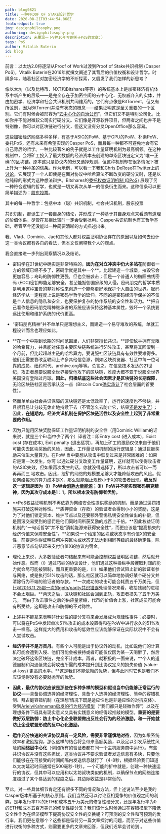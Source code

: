```yaml
---
path: blog0821
title: 一种PROOF OF STAKE设计哲学
date: 2020-08-21T03:44:54.868Z
featuredpost: true
img: designphilosophy.png
authorimg: designphilosophy.png
description: 来重温一下V神16年写的关于PoS的文章:)
tags: PoS
author: Vitalik Buterin
id: blog
---
```

前言：以太坊2.0将逐渐从Proof of Work过渡到Proof of Stake共识机制 (Casper PoS)，Vitalik Buterin在2016年就撰文阐述了其背后的价值权衡和设计哲学。时隔多年，随着社区对加密经济学的不断探索，又启发了我们怎样的新思考？

像以太坊（以及比特币、NXT和Bitshares等等）的系统基本上是加密经济有机体系中新产生的层级——是完全存在于加密空间的去中心化、无权威介入的实体，并由加密学、经济学和社会共识机制共同维系的。它们有点像是BitTorrent，但又有所区别，因为BitTorrent并没有状态的概念——结果证明这是至关重要的一个区别。它们有时候会被形容为“[去中心化的自治公司](https://letstalkbitcoin.com/is-bitcoin-overpaying-for-false-security)”，但它们又不是特别公司化，比如你并不能对微软公司实行硬分叉。它们像是开源软件项目，但两者之间也并不是特别像，你可以对区块链进行分叉，但这又没有分叉OpenOffice那么容易。

这些加密经济网络多种多样，有基于ASIC的PoW、基于GPU的PoW、朴素PoW、委托PoS，还有未来有希望实现的Casper PoS，而且每一种都不可避免地会有它自己背后的哲学。一种比较著名的例子就是以工作量证明机制为最高纲领。在这种机制中，会将矿工投入了最大数额的经济资本去创建的单条区块链定义为“唯一正确”的区块链。原本这只是协议内的分叉选择规则，但这种机制却在很多情况下被上升为一种神圣的信条。作为示例，可以[看一下我和Chris DeRose在Twitter上的讨论](https://twitter.com/vitalikbuterin/status/687050458301657088)，它展现了一个人即使是在面对协议中哈希算法不断改变的硬分叉时，还是以他纯粹的形式为这种想法辩护。Bitshares的[委托权益证明机制 (DPoS)](https://bitshares.org/technology/delegated-proof-of-stake-consensus/) 展现了另一种符合逻辑的哲学，也就是一切又再次从单一的信条衍生而来。这种信条可以更简单描述为：[股东投票](http://docs.bitshares.org/bitshares/dpos.html)。

其中的每一种哲学：包括中本（聪）共识机制，社会共识机制，股东投票

共识机制，都诞生了一套自身的结论，并形成了一种基于其自身观点来看颇有道理的价值体系，尽管在互相比较时一定会受到批判。Casper共识机制也有其哲学基础，尽管至今还没能以一种简要清晰的方式描述出来。

我、Vlad、Dominic、Jae和其他人都对权益证明协议存在的原因以及如何去设计这一类协议都有各自的看法，但本文仅阐释我个人的观点。

我会直接进一步列出观察情况以及结论。

- 密码学在21世纪中确实是非常特殊的，**因为在对立冲突中仍大多站在**防御者一方的领域已经不多了，密码学就是其中一个**。比起建造一个城堡，摧毁它会更加容易；岛屿的防御性更强，但也会被袭击；但是一个普通人的椭圆曲线密码 (ECC)密钥却能足够安全，甚至能抵御国家级的入侵。密码朋克的哲学本质是利用这种宝贵的非对称性来创造一个能够更好地保护个人自由的世界。密码经济学从一定程度上说是密码学哲学的延伸。不同的是密码经济学保护的不仅是个人信息的隐私和安全，也要保护复杂的协作系统的安全性和活力。**把自己看作是密码朋克精神继承者的系统应该保持这种基本属性，毁坏一个系统要远比使用和维护系统的代价更高。
- “密码朋克精神”并不单单只是理想主义，而建造一个易守难攻的系统，单就工程设计而言也理应如此。
- **在一个中期到长期的时间范围里，人们非常擅长共识。**即使敌手拥有无限的哈希算力，并且能对任意主要区块链系统进行51%攻击，甚至将其回滚到一个月前，但比起超越主链的哈希算力，要说服社区该链具有有效性要难得多。他们还需要篡改互联网上许多其他信息源，例如区块浏览器、社区中每一位可靠的成员、纽约时代、archive.org等等。总言之，在信息技术发达的21世纪，攻击者想要说服全世界接受他攻下的区块链，难度大概不亚于说服全世界美国没有登陆过月球。**因此，归根结底这些社会因素才是区块链的长期保障**，无论区块链社区是否承认这一点（Bitcoin Core[确实承认](https://www.reddit.com/r/Bitcoin/comments/3fg0jw/could_a_cartel_of_pool_operators_collude_to/ctoat0d/)了社会层面的首要性）。
- 然而单单由社会共识保障的区块链还是太低效率了，运行的速度也不够快，并且很容易让分歧无休止地持续下去（不管怎么去防止它，结果[还是发生了](http://www.npr.org/sections/money/2011/02/15/131934618/the-island-of-stone-money)）；因此，**在短期内，经济共识机制在保护区块链活性以及安全性上起到了非常重要的作用。**
- 因为只能用区块奖励保证工作量证明机制的安全性（用Dominic William的话来说，就是三个Es当中少了两个）译者注：即Entry cost (进入成本)，Exist cost (存在成本), Exit penalty (退出惩罚)，再加上矿工的激励仅仅来自于他们可能失去区块奖励的风险，因此，工作量证明机制的运行逻辑是：通过巨额奖励来催生大量算力。在PoW 当中要想从攻击中恢复过来是非常困难的：如果它是第一次发生，你可 以通过硬分叉改变工作量证明，这样就可以使得攻击者的ASIC失效，但如果再次发生的话，你就没得选择了，所以攻击者可以一而再再而三 地攻击。因此，挖矿的网络的规模要足够大才能降低攻击的风险。假设网络每天的算力成本是X，那么就能阻止规模小于X的攻击者出现。**我反对这一逻辑是因为（i）PoW会[消耗大量能源](http://digiconomist.net/beci)；（ii）PoW并不能实现密码朋克精神，因为其攻守成本是1：1，所以根本没有防御者优势。**
- **PoS权益证明机制不再依靠为网络安全性提供奖励的机制，而是通过惩罚措施来打破这种对称性。**质押资金（存款）的验证者会得到小小的奖励，这是为了对他们锁定资本、维护节点以及还要额外警惕私钥安全性做出的补偿，但是回滚交易受到的惩罚是他们同时间所获奖励的成百上千倍。**因此权益证明机制的“一句话哲学”并不是“消耗能源来获得安全性”，而更应该是“提高损失的经济价值来保障安全性”。**如果说一个给定的区块或状态享有价值X的安全性，前提是你得证明任何冲突区块或状态无法达到相同等级的最终确定性，除非恶意节点勾结起来支付价值X的协议内罚金。

- 理论上来说，大多数验证者勾结起来有可能会控制权益证明区块链，然后就开始作恶。然而（i）通过巧妙的协议设计，他们通过这种操纵手段攫取利润的能力就会尽可能被限制，而且更重要的是，（ii）如果他们尝试阻止新的验证者参与网络，或是执行51%攻击的话，那么社区就可以简单地协调好某个硬分叉并清除行为不端的验证者的存款。**一次成功的攻击可能会耗费五千万美元，但比起[2016.11.25那一次的geth/parity共识错误](https://blog.ethereum.org/2016/11/25/security-alert-11242016-consensus-bug-geth-v1-4-19-v1-5-2/)处理情况来看，收拾残局的进程不会太艰巨。**两天之后，区块链和社区会回到正轨，攻击者损失了五千万美元， 而由于攻击事件之后的供应量紧缩，代币的价值会上涨，社区成员可能会有所受益。这即是攻击和防御的不对称性。
- 上述并不能拿来表明非计划性的硬分叉将来会发展成为规律性事件；必要时，可以将在PoS中发起单次51%攻击的成本设置得和在PoW中进行永久的51%攻击一样高。这样庞大的费用和攻击的低效性应该能够保证在实际状况中不会有人尝试攻击。

- **经济学并不是万灵丹**。有些个人可能是出于协议外的动机，比如说他们的计算机可能会遭到入侵、他们可能会被挟持或者可能仅仅因为某一天喝醉了，然后决定破坏这条区块链，完全不计成本。再者，就积极的一面来说，**个人的道德自制和沟通低效会将攻击所需的成本提升到比协议定义的损失价值 (value-at-loss) 更高的水平。**这是我们不能依赖的优势，但与此同时它也是我们不应该觉得没有必要就抛弃的优势。

- **因此，最优的协议应该是那些在多种多样的模型和假设当中仍能够正常运行的协议**——具备协调选择的经济理性、具备个人选择的经济理性、简单的容错机制、拜占庭容错机制（在理想‘情况下既是适应性也是非适应性的对抗变体）、受到[Ariely/Kahneman启发的行为经济模型](https://www.amazon.ca/Honest-Truth-About-Dishonesty-Everyone-Especially/dp/0062183613)（“我们都只是轻微作弊”）以及在理想条件下既具有现实意义又具有实践意义的经得起推敲的模型。**重要的是要做好双层防御：防止中心化企业联盟做出反社会行为的经济激励，和一开始就防止企业联盟形成的反中心化激励。**
- **运作充分快速的共识协议具有一定风险，需要非常谨慎地对待**，因为如果系统效率和激励挂钩，那么这样的结合将会带来高额奖励，以及足以引发系统性风险的**网络层中心化**（例如所有的验证者都在同一个主机服务商中运行）。有些共识协议并没有这些担忧，这类协议并不要求验证者发送信息有多快，只要他们能够在在可接受的时间间隔内发送信息就行了（4-8秒，根据经验我们知道以太坊延迟时间通常在500毫秒-1秒）。一个可能的折中就是，创建一种快速运行的协议，但其中可以应用和以太坊叔块类似的机制，以确保节点的网络连接度超过了某个易达到的程度之后，其边际收益是非常低的。

至此，对一些具体细节肯定还有很多不同的情况和方法，但上述说法至少是我的Casper版本所基于的核心原则。我们当然还可以讨论互相竞争的价值观之间的利弊。是年发行率1%的ETH和成本五千万美元的修复性硬分叉，还是年发行率为0的ETH和成本五百万美元的修复性硬分叉？我们该什么时候通过在容错模型下降低安全性作为在经济模型下提高协议安全性的交换呢？可预测的安全性和可预测的发行率，我们更在意哪个？这些都是留待另一篇文章探讨的问题，而至于对这些价值进行权衡的多种方式，则需要更多的文章来回答，但我们迟早会讨论到 。